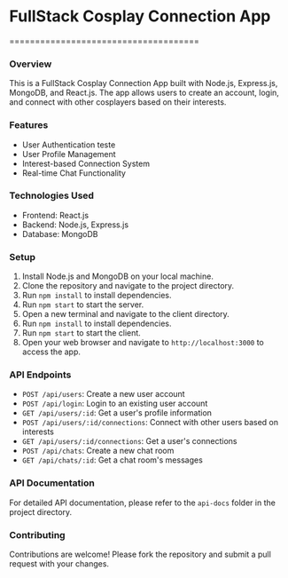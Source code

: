 # FullStack Cosplay Connection App
=====================================
### Overview
This is a FullStack Cosplay Connection App built with Node.js, Express.js, MongoDB, and
React.js. The app allows users to create an account, login, and connect with other cosplayers
based on their interests.
### Features
* User Authentication teste
* User Profile Management
* Interest-based Connection System
* Real-time Chat Functionality
### Technologies Used
* Frontend: React.js
* Backend: Node.js, Express.js
* Database: MongoDB
### Setup
1. Install Node.js and MongoDB on your local machine.
2. Clone the repository and navigate to the project directory.
3. Run `npm install` to install dependencies.
4. Run `npm start` to start the server.
5. Open a new terminal and navigate to the client directory.
6. Run `npm install` to install dependencies.
7. Run `npm start` to start the client.
8. Open your web browser and navigate to `http://localhost:3000` to access the
app.
### API Endpoints
* `POST /api/users`: Create a new user account
* `POST /api/login`: Login to an existing user account
* `GET /api/users/:id`: Get a user's profile information
* `POST /api/users/:id/connections`: Connect with other users based on interests
* `GET /api/users/:id/connections`: Get a user's connections
* `POST /api/chats`: Create a new chat room
* `GET /api/chats/:id`: Get a chat room's messages
### API Documentation
For detailed API documentation, please refer to the `api-docs` folder in the project
directory.
### Contributing
Contributions are welcome! Please fork the repository and submit a pull request with
your changes.